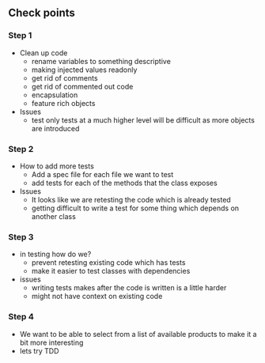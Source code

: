 ## Check points
### Step 1
  - Clean up code
    - rename variables to something descriptive 
    - making injected values readonly
    - get rid of comments
    - get rid of commented out code 
    - encapsulation 
    - feature rich objects
  - Issues
    - test only tests at a much higher level will be difficult as more objects are introduced
### Step 2  
  - How to add more tests
    - Add a spec file for each file we want to test
    - add tests for each of the methods that the class exposes
  - Issues
    - It looks like we are retesting the code which is already tested
    - getting difficult to write a test for some thing which depends on another class
### Step 3
  - in testing how do we?
    - prevent retesting existing code which has tests
    - make it easier to test classes with dependencies
  - issues
    - writing tests makes after the code is written is a little harder
    - might not have context on existing code
### Step 4
  - We want to be able to select from a list of available products to make it a bit more interesting
  - lets try TDD
    
   
